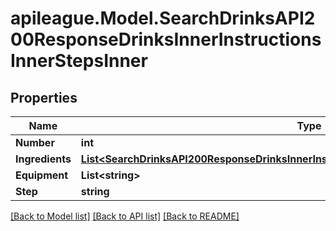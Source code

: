 # apileague.Model.SearchDrinksAPI200ResponseDrinksInnerInstructionsInnerStepsInner

## Properties

Name | Type | Description | Notes
------------ | ------------- | ------------- | -------------
**Number** | **int** |  | [optional] 
**Ingredients** | [**List&lt;SearchDrinksAPI200ResponseDrinksInnerInstructionsInnerStepsInnerIngredientsInner&gt;**](SearchDrinksAPI200ResponseDrinksInnerInstructionsInnerStepsInnerIngredientsInner.md) |  | [optional] 
**Equipment** | **List&lt;string&gt;** |  | [optional] 
**Step** | **string** |  | [optional] 

[[Back to Model list]](../README.md#documentation-for-models) [[Back to API list]](../README.md#documentation-for-api-endpoints) [[Back to README]](../README.md)

